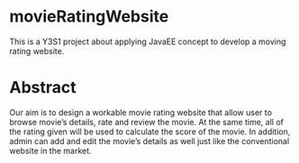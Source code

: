 # movieRatingWebsite
This is a Y3S1 project about applying JavaEE concept to develop a moving rating website.

# Abstract
Our aim is to design a workable movie rating website that allow user to browse movie’s details, rate and review the movie. At the same time, all of the rating given will be used to calculate the score of the movie. In addition, admin can add and edit the movie’s details as well just like the conventional website in the market.
